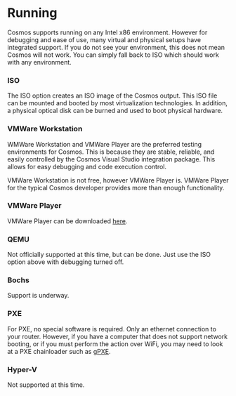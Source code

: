 # Running
Cosmos supports running on any Intel x86 environment. However for debugging
and ease of use, many virtual and physical setups have integrated support. If
you do not see your environment, this does not mean Cosmos will not work. You
can simply fall back to ISO which should work with any environment.

###  ISO

The ISO option creates an ISO image of the Cosmos output. This ISO file can be
mounted and booted by most virtualization technologies. In addition, a physical
optical disk can be burned and used to boot physical hardware.

###  VMWare Workstation

WMWare Workstation and VMWare Player are the preferred testing environments
for Cosmos. This is because they are stable, reliable, and easily controlled
by the Cosmos Visual Studio integration package. This allows for easy debugging and code execution control.

VMWare Workstation is not free, however VMWare Player is. VMWare Player for
the typical Cosmos developer provides more than enough functionality.

###  VMWare Player

VMWare Player can be downloaded [ here](http://vmware.com/download/player/).

###  QEMU

Not officially supported at this time, but can be done. Just use the ISO option above with debugging turned off.

### Bochs

Support is underway.

### PXE

For PXE, no special software is required. Only an ethernet connection to your router. However, if you have a computer that does not support network booting, or if you must perform the action over WiFi, you may need to look at a PXE chainloader such as [gPXE](http://etherboot.org/wiki/).

### Hyper-V

Not supported at this time.
